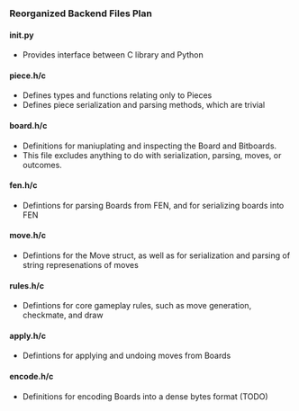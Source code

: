 ### Reorganized Backend Files Plan

#### __init__.py 
- Provides interface between C library and Python

#### piece.h/c
- Defines types and functions relating only to Pieces 
- Defines piece serialization and parsing methods, which are trivial

#### board.h/c 
- Definitions for maniuplating and inspecting the Board and Bitboards. 
- This file excludes anything to do with serialization, parsing, moves, or outcomes.

#### fen.h/c
- Defintions for parsing Boards from FEN, and for serializing boards into FEN

#### move.h/c
- Defintions for the Move struct, as well as for serialization and parsing of string
represenations of moves 

#### rules.h/c
- Defintions for core gameplay rules, such as move generation, checkmate, and draw

#### apply.h/c
- Defintions for applying and undoing moves from Boards

#### encode.h/c
- Definitions for encoding Boards into a dense bytes format (TODO)


